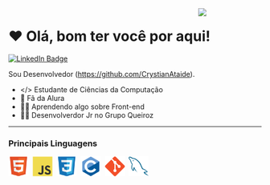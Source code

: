 <img src = "https://media.giphy.com/media/dWesBcTLavkZuG35MI/giphy.gif" width = "25%" align = "right">

# ❤ Olá, bom ter você por aqui!

<div id="badges">
  <a href = "https://github.com/CrystianAtaide">
    <a href = "https://www.linkedin.com/in/crystianataide">
      <img src="https://img.shields.io/badge/LinkedIn-blue?style=for-the-badge&logo=linkedin&logoColor=white" alt="LinkedIn Badge"/>
    </a>
  </a>
</div>

Sou Desenvolvedor (https://github.com/CrystianAtaide).

- </> Estudante de Ciências da Computação
- 💙 Fã da Alura
- 👩‍💻 Aprendendo algo sobre Front-end
- 🧑‍💼 Desenvolverdor Jr no Grupo Queiroz

---

<h3>Principais Linguagens</h3>

<div>
  <img src="https://github.com/devicons/devicon/blob/master/icons/html5/html5-original.svg" title="HTML5" alt="HTML" width="40" height="40"/>&nbsp;
  <img src="https://github.com/devicons/devicon/blob/master/icons/javascript/javascript-original.svg" title="JavaScript" alt="JavaScript" width="40" height="40"/>&nbsp;
  <img src="https://github.com/devicons/devicon/blob/master/icons/css3/css3-original.svg" title="CSS3" alt="CSS3" width="40" height="40"/>&nbsp;
  <img src="https://github.com/devicons/devicon/blob/master/icons/c/c-original.svg" title="C" alt="C" width="40" height="40"/>&nbsp;
  <img src="https://github.com/devicons/devicon/blob/master/icons/git/git-original.svg" title="Git" alt="Git" width="40" height="40"/>&nbsp;
  <img src="https://github.com/devicons/devicon/blob/master/icons/mysql/mysql-original.svg" title="MySQL" alt="MySQL" width="40" height="40"/>&nbsp;
</div>

